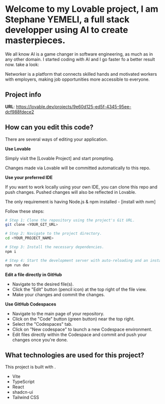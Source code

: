 # Welcome to my Lovable project, I am Stephane YEMELI, a full stack developper using AI to create masterpieces. 
We all know AI is a game changer in software engineering, as much as in any other domain. I started coding with AI and I go faster fo a better result now. take a look:

Networker is a platform that connects skilled hands and motivated workers with employers, making job opportunities more accessible to everyone.

## Project info

**URL**: https://lovable.dev/projects/9e60d125-ed5f-4345-95ee-dcf988fdece2

## How can you edit this code?

There are several ways of editing your application.

**Use Lovable**

Simply visit the [Lovable Project]  and start prompting.

Changes made via Lovable will be committed automatically to this repo.

**Use your preferred IDE**

If you want to work locally using your own IDE, you can clone this repo and push changes. Pushed changes will also be reflected in Lovable.

The only requirement is having Node.js & npm installed - [install with nvm]

Follow these steps:

```sh
# Step 1: Clone the repository using the project's Git URL.
git clone <YOUR_GIT_URL>

# Step 2: Navigate to the project directory.
cd <YOUR_PROJECT_NAME>

# Step 3: Install the necessary dependencies.
npm i

# Step 4: Start the development server with auto-reloading and an instant preview.
npm run dev
```

**Edit a file directly in GitHub**

- Navigate to the desired file(s).
- Click the "Edit" button (pencil icon) at the top right of the file view.
- Make your changes and commit the changes.

**Use GitHub Codespaces**

- Navigate to the main page of your repository.
- Click on the "Code" button (green button) near the top right.
- Select the "Codespaces" tab.
- Click on "New codespace" to launch a new Codespace environment.
- Edit files directly within the Codespace and commit and push your changes once you're done.

## What technologies are used for this project?

This project is built with .

- Vite
- TypeScript
- React
- shadcn-ui
- Tailwind CSS
